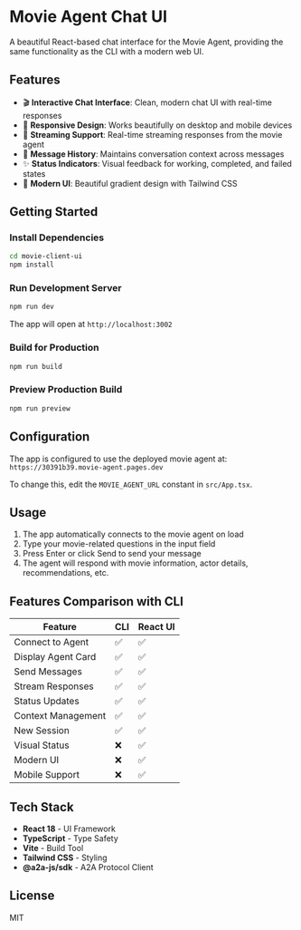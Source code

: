 # Movie Agent Chat UI

A beautiful React-based chat interface for the Movie Agent, providing the same functionality as the CLI with a modern web UI.

## Features

- 🎬 **Interactive Chat Interface**: Clean, modern chat UI with real-time responses
- 📱 **Responsive Design**: Works beautifully on desktop and mobile devices
- 🚀 **Streaming Support**: Real-time streaming responses from the movie agent
- 💬 **Message History**: Maintains conversation context across messages
- ✨ **Status Indicators**: Visual feedback for working, completed, and failed states
- 🎨 **Modern UI**: Beautiful gradient design with Tailwind CSS

## Getting Started

### Install Dependencies

```bash
cd movie-client-ui
npm install
```

### Run Development Server

```bash
npm run dev
```

The app will open at `http://localhost:3002`

### Build for Production

```bash
npm run build
```

### Preview Production Build

```bash
npm run preview
```

## Configuration

The app is configured to use the deployed movie agent at:
`https://30391b39.movie-agent.pages.dev`

To change this, edit the `MOVIE_AGENT_URL` constant in `src/App.tsx`.

## Usage

1. The app automatically connects to the movie agent on load
2. Type your movie-related questions in the input field
3. Press Enter or click Send to send your message
4. The agent will respond with movie information, actor details, recommendations, etc.

## Features Comparison with CLI

| Feature | CLI | React UI |
|---------|-----|----------|
| Connect to Agent | ✅ | ✅ |
| Display Agent Card | ✅ | ✅ |
| Send Messages | ✅ | ✅ |
| Stream Responses | ✅ | ✅ |
| Status Updates | ✅ | ✅ |
| Context Management | ✅ | ✅ |
| New Session | ✅ | ✅ |
| Visual Status | ❌ | ✅ |
| Modern UI | ❌ | ✅ |
| Mobile Support | ❌ | ✅ |

## Tech Stack

- **React 18** - UI Framework
- **TypeScript** - Type Safety
- **Vite** - Build Tool
- **Tailwind CSS** - Styling
- **@a2a-js/sdk** - A2A Protocol Client

## License

MIT
